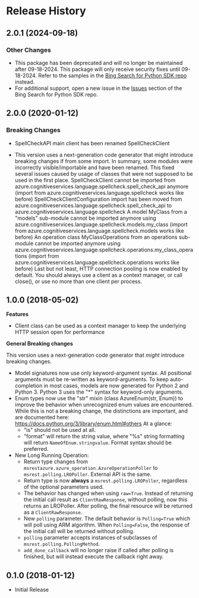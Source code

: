 # Release History

## 2.0.1 (2024-09-18)

### Other Changes

- This package has been deprecated and will no longer be maintained after 09-18-2024. This package will only receive security fixes until 09-18-2024. Refer to the samples in the [Bing Search for Python SDK repo](https://github.com/microsoft/bing-search-sdk-for-python/tree/main/sdk/SpellCheck) instead.
- For additional support, open a new issue in the [Issues](https://github.com/microsoft/bing-search-sdk-for-python/issues) section of the Bing Search for Python SDK repo.

## 2.0.0 (2020-01-12)

### Breaking Changes

  - SpellCheckAPI main client has been renamed SpellCheckClient

 - This version uses a next-generation code generator that might introduce breaking changes if from some import. In summary, some modules were incorrectly visible/importable and have been renamed. This fixed several issues caused by usage of classes that were not supposed to be used in the first place. SpellCheckClient cannot be imported from azure.cognitiveservices.language.spellcheck.spell_check_api anymore (import from azure.cognitiveservices.language.spellcheck works like before) SpellCheckClientConfiguration import has been moved from azure.cognitiveservices.language.spellcheck.spell_check_api to azure.cognitiveservices.language.spellcheck A model MyClass from a "models" sub-module cannot be imported anymore using azure.cognitiveservices.language.spellcheck.models.my_class (import from azure.cognitiveservices.language.spellcheck.models works like before) An operation class MyClassOperations from an operations sub-module cannot be imported anymore using azure.cognitiveservices.language.spellcheck.operations.my_class_operations (import from azure.cognitiveservices.language.spellcheck.operations works like before) Last but not least, HTTP connection pooling is now enabled by default. You should always use a client as a context manager, or call close(), or use no more than one client per process.

## 1.0.0 (2018-05-02)

**Features**

  - Client class can be used as a context manager to keep the underlying
    HTTP session open for performance

**General Breaking changes**

This version uses a next-generation code generator that *might*
introduce breaking changes.

  - Model signatures now use only keyword-argument syntax. All
    positional arguments must be re-written as keyword-arguments. To
    keep auto-completion in most cases, models are now generated for
    Python 2 and Python 3. Python 3 uses the "*" syntax for
    keyword-only arguments.
  - Enum types now use the "str" mixin (class AzureEnum(str, Enum)) to
    improve the behavior when unrecognized enum values are encountered.
    While this is not a breaking change, the distinctions are important,
    and are documented here:
    <https://docs.python.org/3/library/enum.html#others> At a glance:
      - "is" should not be used at all.
      - "format" will return the string value, where "%s" string
        formatting will return `NameOfEnum.stringvalue`. Format syntax
        should be preferred.
  - New Long Running Operation:
      - Return type changes from
        `msrestazure.azure_operation.AzureOperationPoller` to
        `msrest.polling.LROPoller`. External API is the same.
      - Return type is now **always** a `msrest.polling.LROPoller`,
        regardless of the optional parameters used.
      - The behavior has changed when using `raw=True`. Instead of
        returning the initial call result as `ClientRawResponse`,
        without polling, now this returns an LROPoller. After polling,
        the final resource will be returned as a `ClientRawResponse`.
      - New `polling` parameter. The default behavior is
        `Polling=True` which will poll using ARM algorithm. When
        `Polling=False`, the response of the initial call will be
        returned without polling.
      - `polling` parameter accepts instances of subclasses of
        `msrest.polling.PollingMethod`.
      - `add_done_callback` will no longer raise if called after
        polling is finished, but will instead execute the callback right
        away.

## 0.1.0 (2018-01-12)

  - Initial Release
